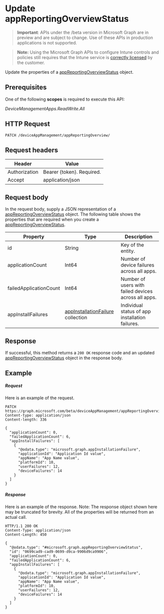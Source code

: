 ﻿# Update appReportingOverviewStatus

> **Important**: APIs under the /beta version in Microsoft Graph are in preview and are subject to change. Use of these APIs in production applications is not supported.

> **Note:** Using the Microsoft Graph APIs to configure Intune controls and policies still requires that the Intune service is [correctly licensed](https://go.microsoft.com/fwlink/?linkid=839381) by the customer.

Update the properties of a [appReportingOverviewStatus](../resources/intune_apps_appreportingoverviewstatus.md) object.
## Prerequisites
One of the following **scopes** is required to execute this API:

*DeviceManagementApps.ReadWrite.All*
## HTTP Request
<!-- {
  "blockType": "ignored"
}
-->
```http
PATCH /deviceAppManagement/appReportingOverview/
```

## Request headers
|Header|Value|
|---|---|
|Authorization|Bearer {token}. Required.|
|Accept|application/json|

## Request body
In the request body, supply a JSON representation of a [appReportingOverviewStatus](../resources/intune_apps_appreportingoverviewstatus.md) object.
The following table shows the properties that are required when you create a [appReportingOverviewStatus](../resources/intune_apps_appreportingoverviewstatus.md).

|Property|Type|Description|
|---|---|---|
|id|String|Key of the entity.|
|applicationCount|Int64|Number of device failures across all apps.|
|failedApplicationCount|Int64|Number of users with failed devices across all apps.|
|appInstallFailures|[appInstallationFailure](../resources/intune_apps_appinstallationfailure.md) collection|Individual status of app installation failures.|



## Response
If successful, this method returns a `200 OK` response code and an updated [appReportingOverviewStatus](../resources/intune_apps_appreportingoverviewstatus.md) object in the response body.

## Example

##### Request

Here is an example of the request.
```http
PATCH https://graph.microsoft.com/beta/deviceAppManagement/appReportingOverview/
Content-type: application/json
Content-length: 336

{
  "applicationCount": 0,
  "failedApplicationCount": 6,
  "appInstallFailures": [
    {
      "@odata.type": "microsoft.graph.appInstallationFailure",
      "applicationId": "Application Id value",
      "appName": "App Name value",
      "platformId": 10,
      "userFailures": 12,
      "deviceFailures": 14
    }
  ]
}
```

##### Response

Here is an example of the response. Note: The response object shown here may be truncated for brevity. All of the properties will be returned from an actual call.
```http
HTTP/1.1 200 OK
Content-Type: application/json
Content-Length: 450

{
  "@odata.type": "#microsoft.graph.appReportingOverviewStatus",
  "id": "0699cad9-cad9-0699-d9ca-9906d9ca9906",
  "applicationCount": 0,
  "failedApplicationCount": 6,
  "appInstallFailures": [
    {
      "@odata.type": "microsoft.graph.appInstallationFailure",
      "applicationId": "Application Id value",
      "appName": "App Name value",
      "platformId": 10,
      "userFailures": 12,
      "deviceFailures": 14
    }
  ]
}
```



